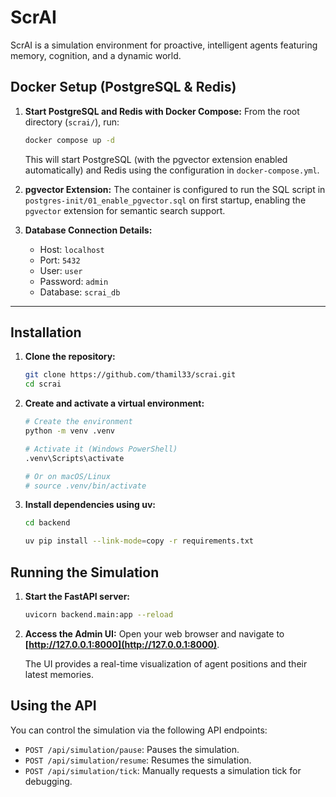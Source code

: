 # ScrAI

ScrAI is a simulation environment for proactive, intelligent agents featuring memory, cognition, and a dynamic world.


## Docker Setup (PostgreSQL & Redis)

1. **Start PostgreSQL and Redis with Docker Compose:**
    From the root directory (`scrai/`), run:
    ```bash
    docker compose up -d
    ```

    This will start PostgreSQL (with the pgvector extension enabled automatically) and Redis using the configuration in `docker-compose.yml`.

2. **pgvector Extension:**
    The container is configured to run the SQL script in `postgres-init/01_enable_pgvector.sql` on first startup, enabling the `pgvector` extension for semantic search support.

3. **Database Connection Details:**
    - Host: `localhost`
    - Port: `5432`
    - User: `user`
    - Password: `admin`
    - Database: `scrai_db`

---

## Installation

1.  **Clone the repository:**
    ```bash
    git clone https://github.com/thamil33/scrai.git
    cd scrai
    ```

2.  **Create and activate a virtual environment:**
    ```bash
    # Create the environment
    python -m venv .venv

    # Activate it (Windows PowerShell)
    .venv\Scripts\activate

    # Or on macOS/Linux
    # source .venv/bin/activate
    ```

3.  **Install dependencies using uv:**

    ```bash
    cd backend
    
    uv pip install --link-mode=copy -r requirements.txt

    ```


## Running the Simulation

1.  **Start the FastAPI server:**
    ```bash
    uvicorn backend.main:app --reload
    ```

2.  **Access the Admin UI:**
    Open your web browser and navigate to **[http://127.0.0.1:8000](http://127.0.0.1:8000)**.

    The UI provides a real-time visualization of agent positions and their latest memories.

## Using the API

You can control the simulation via the following API endpoints:

-   `POST /api/simulation/pause`: Pauses the simulation.
-   `POST /api/simulation/resume`: Resumes the simulation.
-   `POST /api/simulation/tick`: Manually requests a simulation tick for debugging.
